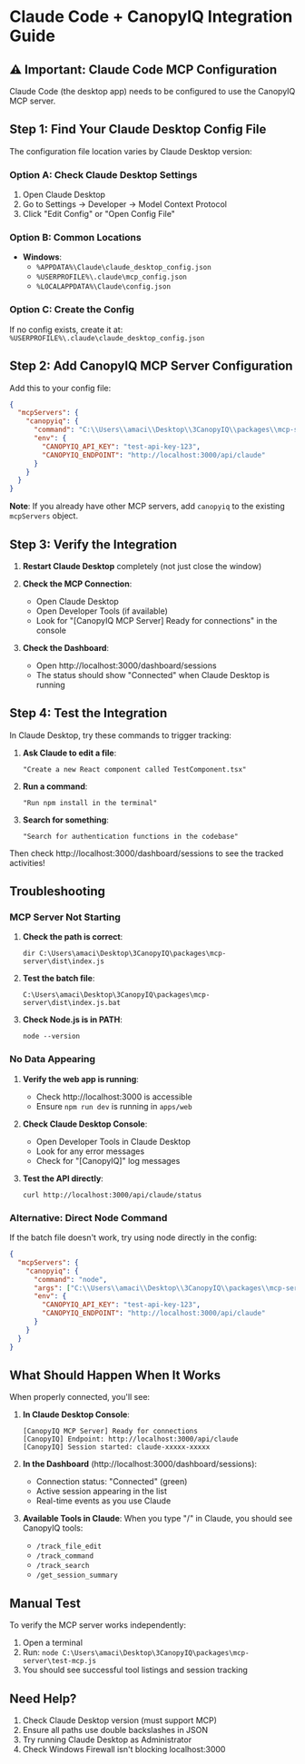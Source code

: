 # Claude Code + CanopyIQ Integration Guide

## ⚠️ Important: Claude Code MCP Configuration

Claude Code (the desktop app) needs to be configured to use the CanopyIQ MCP server.

## Step 1: Find Your Claude Desktop Config File

The configuration file location varies by Claude Desktop version:

### Option A: Check Claude Desktop Settings
1. Open Claude Desktop
2. Go to Settings → Developer → Model Context Protocol
3. Click "Edit Config" or "Open Config File"

### Option B: Common Locations
- **Windows**:
  - `%APPDATA%\Claude\claude_desktop_config.json`
  - `%USERPROFILE%\.claude\mcp_config.json`
  - `%LOCALAPPDATA%\Claude\config.json`

### Option C: Create the Config
If no config exists, create it at:
`%USERPROFILE%\.claude\claude_desktop_config.json`

## Step 2: Add CanopyIQ MCP Server Configuration

Add this to your config file:

```json
{
  "mcpServers": {
    "canopyiq": {
      "command": "C:\\Users\\amaci\\Desktop\\3CanopyIQ\\packages\\mcp-server\\dist\\index.js.bat",
      "env": {
        "CANOPYIQ_API_KEY": "test-api-key-123",
        "CANOPYIQ_ENDPOINT": "http://localhost:3000/api/claude"
      }
    }
  }
}
```

**Note**: If you already have other MCP servers, add `canopyiq` to the existing `mcpServers` object.

## Step 3: Verify the Integration

1. **Restart Claude Desktop** completely (not just close the window)
2. **Check the MCP Connection**:
   - Open Claude Desktop
   - Open Developer Tools (if available)
   - Look for "[CanopyIQ MCP Server] Ready for connections" in the console

3. **Check the Dashboard**:
   - Open http://localhost:3000/dashboard/sessions
   - The status should show "Connected" when Claude Desktop is running

## Step 4: Test the Integration

In Claude Desktop, try these commands to trigger tracking:

1. **Ask Claude to edit a file**:
   ```
   "Create a new React component called TestComponent.tsx"
   ```

2. **Run a command**:
   ```
   "Run npm install in the terminal"
   ```

3. **Search for something**:
   ```
   "Search for authentication functions in the codebase"
   ```

Then check http://localhost:3000/dashboard/sessions to see the tracked activities!

## Troubleshooting

### MCP Server Not Starting

1. **Check the path is correct**:
   ```
   dir C:\Users\amaci\Desktop\3CanopyIQ\packages\mcp-server\dist\index.js
   ```

2. **Test the batch file**:
   ```
   C:\Users\amaci\Desktop\3CanopyIQ\packages\mcp-server\dist\index.js.bat
   ```

3. **Check Node.js is in PATH**:
   ```
   node --version
   ```

### No Data Appearing

1. **Verify the web app is running**:
   - Check http://localhost:3000 is accessible
   - Ensure `npm run dev` is running in `apps/web`

2. **Check Claude Desktop Console**:
   - Open Developer Tools in Claude Desktop
   - Look for any error messages
   - Check for "[CanopyIQ]" log messages

3. **Test the API directly**:
   ```
   curl http://localhost:3000/api/claude/status
   ```

### Alternative: Direct Node Command

If the batch file doesn't work, try using node directly in the config:

```json
{
  "mcpServers": {
    "canopyiq": {
      "command": "node",
      "args": ["C:\\Users\\amaci\\Desktop\\3CanopyIQ\\packages\\mcp-server\\dist\\index.js"],
      "env": {
        "CANOPYIQ_API_KEY": "test-api-key-123",
        "CANOPYIQ_ENDPOINT": "http://localhost:3000/api/claude"
      }
    }
  }
}
```

## What Should Happen When It Works

When properly connected, you'll see:

1. **In Claude Desktop Console**:
   ```
   [CanopyIQ MCP Server] Ready for connections
   [CanopyIQ] Endpoint: http://localhost:3000/api/claude
   [CanopyIQ] Session started: claude-xxxxx-xxxxx
   ```

2. **In the Dashboard** (http://localhost:3000/dashboard/sessions):
   - Connection status: "Connected" (green)
   - Active session appearing in the list
   - Real-time events as you use Claude

3. **Available Tools in Claude**:
   When you type "/" in Claude, you should see CanopyIQ tools:
   - `/track_file_edit`
   - `/track_command`
   - `/track_search`
   - `/get_session_summary`

## Manual Test

To verify the MCP server works independently:

1. Open a terminal
2. Run: `node C:\Users\amaci\Desktop\3CanopyIQ\packages\mcp-server\test-mcp.js`
3. You should see successful tool listings and session tracking

## Need Help?

1. Check Claude Desktop version (must support MCP)
2. Ensure all paths use double backslashes in JSON
3. Try running Claude Desktop as Administrator
4. Check Windows Firewall isn't blocking localhost:3000